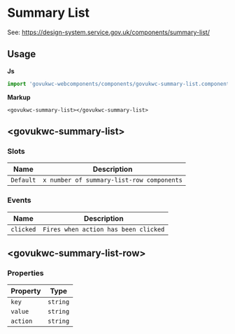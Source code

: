 # Summary List

See: https://design-system.service.gov.uk/components/summary-list/

## Usage

**Js**

```javascript
import 'govukwc-webcomponents/components/govukwc-summary-list.component.js';
```

**Markup**

```markup
<govukwc-summary-list></govukwc-summary-list>
```

## &lt;govukwc-summary-list&gt;

### Slots

| Name  |  Description     |
|-----------|-----------|
| `Default` | `x number of summary-list-row components` |

### Events

| Name  |  Description     |
|-----------|-----------|
| `clicked` | `Fires when action has been clicked` |

## &lt;govukwc-summary-list-row&gt;

### Properties

| Property  |  Type     |
|-----------|-----------|
| `key` | `string` |
| `value` | `string` |
| `action` | `string` |

